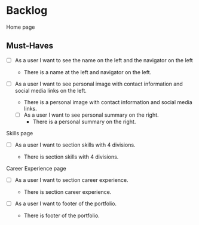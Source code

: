 # Backlog

Home page

## Must-Haves

- [ ] As a user I want to see the name on the left and the navigator on the left

  - There is a name at the left and navigator on the left.

- [ ] As a user I want to see personal image with contact information and social
      media links on the left.

  - There is a personal image with contact information and social media links.

  - [ ] As a user I want to see personal summary on the right.
    - There is a personal summary on the right.

Skills page

- [ ] As a user I want to section skills with 4 divisions.

  - There is section skills with 4 divisions.

Career Experience page

- [ ] As a user I want to section career experience.

  - There is section career experience.

- [ ] As a user I want to footer of the portfolio.
  - There is footer of the portfolio.
